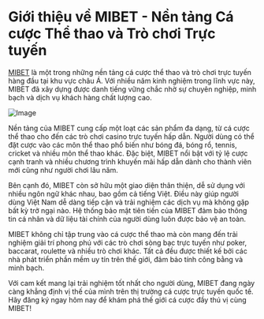 # Giới thiệu về MIBET - Nền tảng Cá cược Thể thao và Trò chơi Trực tuyến

[MIBET](https://mibet.one/) là một trong những nền tảng cá cược thể thao và trò chơi trực tuyến hàng đầu tại khu vực châu Á. Với nhiều năm kinh nghiệm trong lĩnh vực này, MIBET đã xây dựng được danh tiếng vững chắc nhờ sự chuyên nghiệp, minh bạch và dịch vụ khách hàng chất lượng cao.

![Image](https://github.com/user-attachments/assets/bd51ea9f-0666-407b-a7a7-98ead6de688c)

Nền tảng của MIBET cung cấp một loạt các sản phẩm đa dạng, từ cá cược thể thao cho đến các trò chơi casino trực tuyến hấp dẫn. Người dùng có thể đặt cược vào các môn thể thao phổ biến như bóng đá, bóng rổ, tennis, cricket và nhiều môn thể thao khác. Đặc biệt, MIBET nổi bật với tỷ lệ cược cạnh tranh và nhiều chương trình khuyến mãi hấp dẫn dành cho thành viên mới cũng như người chơi lâu năm.

Bên cạnh đó, MIBET còn sở hữu một giao diện thân thiện, dễ sử dụng với nhiều ngôn ngữ khác nhau, bao gồm cả tiếng Việt. Điều này giúp người dùng Việt Nam dễ dàng tiếp cận và trải nghiệm các dịch vụ mà không gặp bất kỳ trở ngại nào. Hệ thống bảo mật tiên tiến của MIBET đảm bảo thông tin cá nhân và dữ liệu tài chính của người dùng luôn được bảo vệ an toàn.

MIBET không chỉ tập trung vào cá cược thể thao mà còn mang đến trải nghiệm giải trí phong phú với các trò chơi sòng bạc trực tuyến như poker, baccarat, roulette và nhiều trò chơi khác. Tất cả đều được thiết kế bởi các nhà phát triển phần mềm uy tín trên thế giới, đảm bảo tính công bằng và minh bạch.

Với cam kết mang lại trải nghiệm tốt nhất cho người dùng, MIBET đang ngày càng khẳng định vị thế của mình trên thị trường cá cược trực tuyến quốc tế. Hãy đăng ký ngay hôm nay để khám phá thế giới cá cược đầy thú vị cùng MIBET!